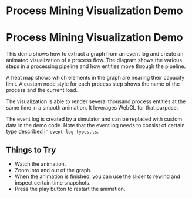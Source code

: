 <!--
 //////////////////////////////////////////////////////////////////////////////
 // @license
 // This file is part of yFiles for HTML 2.6.0.4.
 // Use is subject to license terms.
 //
 // Copyright (c) 2000-2024 by yWorks GmbH, Vor dem Kreuzberg 28,
 // 72070 Tuebingen, Germany. All rights reserved.
 //
 //////////////////////////////////////////////////////////////////////////////
-->
# Process Mining Visualization Demo

# Process Mining Visualization Demo

This demo shows how to extract a graph from an event log and create an animated visualization of a process flow. The diagram shows the various steps in a processing pipeline and how entities move through the pipeline.

A heat map shows which elements in the graph are nearing their capacity limit. A custom node style for each process step shows the name of the process and the current load.

The visualization is able to render several thousand process entities at the same time in a smooth animation. It leverages WebGL for that purpose.

The event log is created by a simulator and can be replaced with custom data in the demo code. Note that the event log needs to consist of certain type described in `event-log-types.ts`.

## Things to Try

- Watch the animation.
- Zoom into and out of the graph.
- When the animation is finished, you can use the slider to rewind and inspect certain time snapshots.
- Press the play button to restart the animation.
